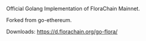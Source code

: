 Official Golang Implementation of FloraChain Mainnet.

Forked from go-ethereum.

Downloads: https://d.florachain.org/go-flora/

